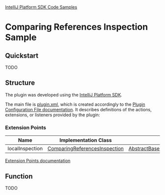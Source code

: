 [IntelliJ Platform SDK Code Samples](../README.md)

# Comparing References Inspection Sample

## Quickstart

TODO

## Structure

The plugin was developed using the [IntelliJ Platform SDK][docs_sdk].

The main file is [plugin.xml][plugin.xml], which is created accordingly to the [Plugin Configuration File documentation][docs_pluginxml].
It describes definitions of the actions, extensions, or listeners provided by the plugin:

### Extension Points

| Name | Implementation Class | Interface |
| ---- | -------------------- | --------- |
| localInspection | [ComparingReferencesInspection][localInspection_implementation] | [AbstractBaseJavaLocalInspectionTool][localInspection_interface] |

[Extension Points documentation][docs_ep]

## Function

TODO

[plugin.xml]: ./src/main/resources/META-INF/plugin.xml
[docs_tool_windows]: https://www.jetbrains.org/intellij/sdk/docs/user_interface_components/tool_windows.html
[docs_pluginxml]: https://www.jetbrains.org/intellij/sdk/docs/basics/plugin_structure/plugin_configuration_file.html
[docs_sdk]: https://www.jetbrains.org/intellij/sdk/docs/intro/about.html
[docs_ep]: https://www.jetbrains.org/intellij/sdk/docs/basics/plugin_structure/plugin_extension_points.html
[docs_listeners]: https://www.jetbrains.org/intellij/sdk/docs/basics/plugin_structure/plugin_listeners.html
[docs_run]: https://www.jetbrains.org/intellij/sdk/docs/tutorials/build_system/prerequisites.html#running-a-simple-gradle-based-intellij-platform-plugin

[localInspection_implementation]: ./src/main/java/org/intellij/sdk/codeInspection/ComparingReferencesInspection.java
[localInspection_interface]: https://github.com/JetBrains/intellij-community/blob/master/java/java-analysis-api/src/com/intellij/codeInspection/AbstractBaseJavaLocalInspectionTool.java
